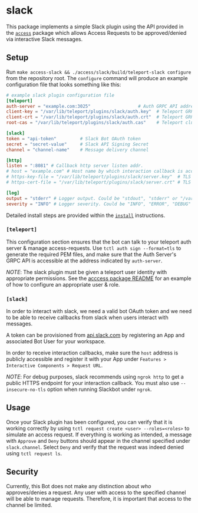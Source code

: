 # slack

This package implements a simple Slack plugin using the API provided in the
[`access`](../) package which allows Access Requests to be approved/denied
via interactive Slack messages.

## Setup

Run `make access-slack && ./access/slack/build/teleport-slack configure` from the
repository root.  The `configure` command will produce an example
configuration file that looks something like this:

```toml
# example slack plugin configuration file
[teleport]
auth-server = "example.com:3025"                  # Auth GRPC API address.
client-key = "/var/lib/teleport/plugins/slack/auth.key"  # Teleport GRPC client secret key
client-crt = "/var/lib/teleport/plugins/slack/auth.crt"  # Teleport GRPC client certificate
root-cas = "/var/lib/teleport/plugins/slack/auth.cas"    # Teleport cluster CA certs

[slack]
token = "api-token"         # Slack Bot OAuth token
secret = "secret-value"     # Slack API Signing Secret
channel = "channel-name"    # Message delivery channel

[http]
listen = ":8081" # Callback http server listen addr.
# host = "example.com" # Host name by which interaction callback is accessible publicly.
# https-key-file = "/var/lib/teleport/plugins/slack/server.key"  # TLS private key
# https-cert-file = "/var/lib/teleport/plugins/slack/server.crt" # TLS certificate

[log]
output = "stderr" # Logger output. Could be "stdout", "stderr" or "/var/lib/teleport/slack.log"
severity = "INFO" # Logger severity. Could be "INFO", "ERROR", "DEBUG" or "WARN".
```

Detailed install steps are provided within the [`install`](INSTALL.md) instructions.

### `[teleport]`

This configuration section ensures that the bot can talk to your teleport
auth server & manage access-requests.  Use `tctl auth sign --format=tls`
to generate the required PEM files, and make sure that the Auth Server's
GRPC API is accessible at the address indicated by `auth-server`.

*NOTE*: The slack plugin must be given a teleport user identity with
appropriate permissions.  See the [acccess package README](../README.md#authentication)
for an example of how to configure an appropriate user & role.

### `[slack]`

In order to interact with slack, we need a valid bot OAuth token and we need
to be able to receive callbacks from slack when users interact with messages.

A token can be provisioned from [api.slack.com](https://api.slack.com) by
registering an App and associated Bot User for your workspace.

In order to receive interaction callbacks, make sure the `host` address is
publicly accessible and register it with your App under
`Features > Interactive Components > Request URL`.

*NOTE*: For debug purposes, slack recommends using `ngrok http` to get a
public HTTPS endpoint for your interaction callback. You must also use
`--insecure-no-tls` option when running Slackbot under `ngrok`.

## Usage

Once your Slack plugin has been configured, you can verify that it is working
correctly by using `tctl request create <user> --roles=<roles>` to simulate
an access request.  If everything is working as intended, a message with
`Approve` and `Deny` buttons should appear in the channel specified under
`slack.channel`.  Select `Deny` and verify that the request was indeed
denied using `tctl request ls`.


## Security

Currently, this Bot does not make any distinction about *who* approves/denies
a request.  Any user with access to the specified channel will be able to
manage requests.  Therefore, it is important that access to the channel
be limited.

